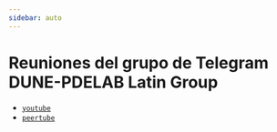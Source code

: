 ```yaml
---
sidebar: auto
---
```


# Reuniones del grupo de Telegram DUNE-PDELAB Latin Group

- [`youtube`](youtube/README.md)
- [`peertube`](peertube/README.md)
